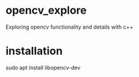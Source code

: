 # opencv_explore
Exploring opencv functionality and details with c++

# installation

sudo apt install libopencv-dev

